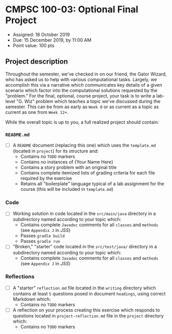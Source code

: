# CMPSC 100-03: Optional Final Project

* Assigned: 18 October 2019
* Due: 15 December 2019, by 11:00 AM
* Point value: 100 pts

## Project description

Throughout the semester, we've checked in on our friend, the Gator Wizard, who has asked us to help with various computational tasks. Largely, we accomplish this via a narrative which communicates key details of a given scenario which factor into the computational solutions requested by the "problem." For the final, optional, course project, your task is to write a lab-level "G. Wiz" problem which teaches a topic we've discussed during the semester. This can be from as early as `Week 0` or as current as a topic as current as one from `Week 12+`.

While the overall topic is up to you, a full realized project should contain:

### `README.md`
- [ ] A `README` document (replacing this one) which uses the `template.md` (located in `project`) for its structure and:
    * Contains no `TODO` markers
    * Contains no instances of {Your Name Here}
    * Contains a story problem with an original title
    * Contains complete itemized lists of grading criteria for each file required by the exercise
    * Retains all "boilerplate" language typical of a lab assignment for the course (this will be included in `template.md`)
    
### Code
- [ ] Working solution in code located in the `src/main/java` directory in a subdirectory named according to your topic which:
    * Contains complete `Javadoc` comments for all `classes` and `methods` (see `Appendix J` in _JSS_)
    * Passes `gradle build`
    * Passes `gradle run`
- [ ] "Broken," "starter" code located in the `src/test/java/` directory in a subdirectory named according to your topic which:
    * Contains complete `Javadoc` comments for all `classes` and `methods` (see `Appendix J` in _JSS_)

### Reflections
- [ ] A "starter" `reflection.md` file located in the `writing` directory which contains at least `5` questions posed in document `headings`, using correct Markdown which:
    * Contains no `TODO` markers
- [ ] A reflection on your process creating this exercise which responds to questions located in `project-reflection.md` file in the `project` directory which:
    * Contains no `TODO` markers